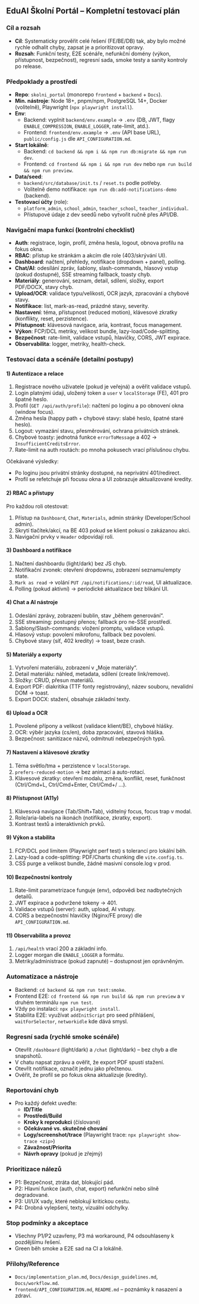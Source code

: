 ## EduAI Školní Portál – Kompletní testovací plán

### Cíl a rozsah
- **Cíl**: Systematicky prověřit celé řešení (FE/BE/DB) tak, aby bylo možné rychle odhalit chyby, zapsat je a prioritizovat opravy.
- **Rozsah**: Funkční testy, E2E scénáře, nefunkční domény (výkon, přístupnost, bezpečnost), regresní sada, smoke testy a sanity kontroly po release.

### Předpoklady a prostředí
- **Repo**: `skolni_portal` (monorepo `frontend` + `backend` + `Docs`).
- **Min. nástroje**: Node 18+, pnpm/npm, PostgreSQL 14+, Docker (volitelně), Playwright (`npx playwright install`).
- **Env**:
  - Backend: vyplnit `backend/env.example` → `.env` (DB, JWT, flagy `ENABLE_COMPRESSION`, `ENABLE_LOGGER`, rate-limit, atd.).
  - Frontend: `frontend/env.example` → `.env` (API base URL), `public/config.js` dle `API_CONFIGURATION.md`.
- **Start lokálně**:
  - Backend: `cd backend && npm i && npm run db:migrate && npm run dev`.
  - Frontend: `cd frontend && npm i && npm run dev` nebo `npm run build && npm run preview`.
- **Data/seed**:
  - `backend/src/database/init.ts` / `reset.ts` podle potřeby.
  - Volitelně demo notifikace: `npm run db:add-notifications-demo` (backend).
- **Testovací účty** (role):
  - `platform_admin`, `school_admin`, `teacher_school`, `teacher_individual`.
  - Přístupové údaje z dev seedů nebo vytvořit ručně přes API/DB.

### Navigační mapa funkcí (kontrolní checklist)
- **Auth**: registrace, login, profil, změna hesla, logout, obnova profilu na fokus okna.
- **RBAC**: přístup ke stránkám a akcím dle role (403/skrývání UI).
- **Dashboard**: načtení, přehledy, notifikace (dropdown + panel), polling.
- **Chat/AI**: odesílání zpráv, šablony, slash-commands, hlasový vstup (pokud dostupné), SSE streaming fallback, toasty chyb.
- **Materiály**: generování, seznam, detail, sdílení, složky, export PDF/DOCX, stavy chyb.
- **Upload/OCR**: validace typu/velikosti, OCR jazyk, zpracování a chybové stavy.
- **Notifikace**: list, mark-as-read, prázdné stavy, severity.
- **Nastavení**: téma, přístupnost (reduced motion), klávesové zkratky (konflikty, reset, perzistence).
- **Přístupnost**: klávesová navigace, aria, kontrast, focus management.
- **Výkon**: FCP/DCL metriky, velikost bundle, lazy-load/Code-splitting.
- **Bezpečnost**: rate-limit, validace vstupů, hlavičky, CORS, JWT expirace.
- **Observabilita**: logger, metriky, health-check.

### Testovací data a scénáře (detailní postupy)

#### 1) Autentizace a relace
1. Registrace nového uživatele (pokud je veřejná) a ověřit validace vstupů.
2. Login platnými údaji, uložený token a `user` v `localStorage` (FE), 401 pro špatné heslo.
3. Profil (`GET /api/auth/profile`): načtení po loginu a po obnovení okna (window focus).
4. Změna hesla (happy path + chybové stavy: slabé heslo, špatné staré heslo).
5. Logout: vymazání stavu, přesměrování, ochrana privátních stránek.
6. Chybové toasty: jednotná funkce `errorToMessage` a 402 → `InsufficientCreditsError`.
7. Rate-limit na auth routách: po mnoha pokusech vrací příslušnou chybu.

Očekávané výsledky:
- Po loginu jsou privátní stránky dostupné, na neprivátní 401/redirect.
- Profil se refetchuje při focusu okna a UI zobrazuje aktualizované kredity.

#### 2) RBAC a přístupy
Pro každou roli otestovat:
1. Přístup na `Dashboard`, `Chat`, `Materials`, admin stránky (Developer/School admin).
2. Skrytí tlačítek/akcí, na BE 403 pokud se klient pokusí o zakázanou akci.
3. Navigační prvky v `Header` odpovídají roli.

#### 3) Dashboard a notifikace
1. Načtení dashboardu (light/dark) bez JS chyb.
2. Notifikační zvonek: otevření dropdownu, zobrazení seznamu/empty state.
3. `Mark as read` → volání `PUT /api/notifications/:id/read`, UI aktualizace.
4. Polling (pokud aktivní) → periodické aktualizace bez blikání UI.

#### 4) Chat a AI nástroje
1. Odeslání zprávy, zobrazení bublin, stav „během generování“.
2. SSE streaming: postupný přenos; fallback pro ne-SSE prostředí.
3. Šablony/Slash-commands: vložení promptu, validace vstupů.
4. Hlasový vstup: povolení mikrofonu, fallback bez povolení.
5. Chybové stavy (síť, 402 kredity) → toast, beze crash.

#### 5) Materiály a exporty
1. Vytvoření materiálu, zobrazení v „Moje materiály“.
2. Detail materiálu: náhled, metadata, sdílení (create link/remove).
3. Složky: CRUD, přesun materiálů.
4. Export PDF: diakritika (TTF fonty registrovány), název souboru, nevalidní DOM → toast.
5. Export DOCX: stažení, obsahuje základní texty.

#### 6) Upload a OCR
1. Povolené přípony a velikost (validace klient/BE), chybové hlášky.
2. OCR: výběr jazyka (cs/en), doba zpracování, stavová hláška.
3. Bezpečnost: sanitizace názvů, odmítnutí nebezpečných typů.

#### 7) Nastavení a klávesové zkratky
1. Téma světlo/tma + perzistence v `localStorage`.
2. `prefers-reduced-motion` → bez animací a auto-rotací.
3. Klávesové zkratky: otevření modalu, změna, konflikt, reset, funkčnost (Ctrl/Cmd+L, Ctrl/Cmd+Enter, Ctrl/Cmd+/ …).

#### 8) Přístupnost (A11y)
1. Klávesová navigace (Tab/Shift+Tab), viditelný focus, focus trap v modal.
2. Role/aria-labels na ikonách (notifikace, zkratky, export).
3. Kontrast textů a interaktivních prvků.

#### 9) Výkon a stabilita
1. FCP/DCL pod limitem (Playwright perf test) s tolerancí pro lokální běh.
2. Lazy-load a code-splitting: PDF/Charts chunking dle `vite.config.ts`.
3. CSS purge a velikost bundle, žádné masivní console.log v prod.

#### 10) Bezpečnostní kontroly
1. Rate-limit parametrizace funguje (env), odpovědi bez nadbytečných detailů.
2. JWT expirace a podvržené tokeny → 401.
3. Validace vstupů (server): auth, upload, AI vstupy.
4. CORS a bezpečnostní hlavičky (Nginx/FE proxy) dle `API_CONFIGURATION.md`.

#### 11) Observabilita a provoz
1. `/api/health` vrací 200 a základní info.
2. Logger morgan dle `ENABLE_LOGGER` a formátu.
3. Metriky/administrace (pokud zapnuté) – dostupnost jen oprávněným.

### Automatizace a nástroje
- Backend: `cd backend && npm run test:smoke`.
- Frontend E2E: `cd frontend && npm run build && npm run preview` a v druhém terminálu `npm run test`.
- Vždy po instalaci: `npx playwright install`.
- Stabilita E2E: využívat `addInitScript` pro seed přihlášení, `waitForSelector`, `networkidle` kde dává smysl.

### Regresní sada (rychlé smoke scénáře)
- Otevřít `/dashboard` (light/dark) a `/chat` (light/dark) – bez chyb a dle snapshotů.
- V chatu napsat zprávu a ověřit, že export PDF spustí stažení.
- Otevřít notifikace, označit jednu jako přečtenou.
- Ověřit, že profil se po fokus okna aktualizuje (kredity).

### Reportování chyb
- Pro každý defekt uveďte:
  - **ID/Title**
  - **Prostředí/Build**
  - **Kroky k reprodukci** (číslované)
  - **Očekávané vs. skutečné chování**
  - **Logy/screenshot/trace** (Playwright trace: `npx playwright show-trace <zip>`)
  - **Závažnost/Priorita**
  - **Návrh opravy** (pokud je zřejmý)

### Prioritizace nálezů
- P1: Bezpečnost, ztráta dat, blokující pád.
- P2: Hlavní funkce (auth, chat, export) nefunkční nebo silně degradované.
- P3: UI/UX vady, které neblokují kritickou cestu.
- P4: Drobná vylepšení, texty, vizuální odchylky.

### Stop podmínky a akceptace
- Všechny P1/P2 uzavřeny, P3 má workaround, P4 odsouhlaseny k pozdějšímu řešení.
- Green běh smoke a E2E sad na CI a lokálně.

### Přílohy/Reference
- `Docs/implementation_plan.md`, `Docs/design_guidelines.md`, `Docs/workflow.md`.
- `frontend/API_CONFIGURATION.md`, `README.md` – poznámky k nasazení a zdraví.


